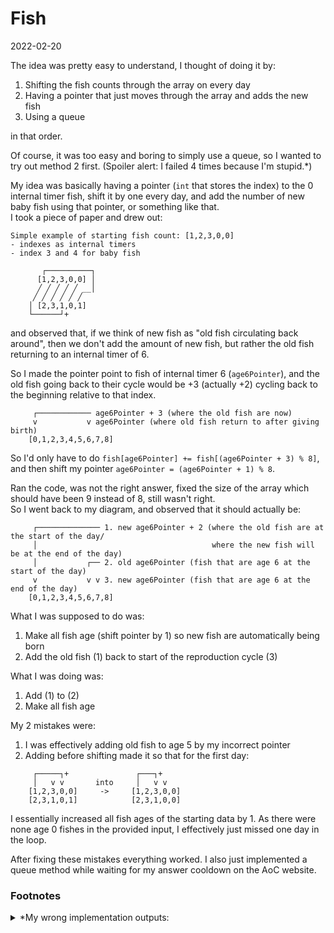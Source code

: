# Fish
2022-02-20

The idea was pretty easy to understand, I thought of doing it by:
1. Shifting the fish counts through the array on every day
2. Having a pointer that just moves through the array and adds the new fish
3. Using a queue

in that order.

Of course, it was too easy and boring to simply use a queue, so I wanted to
try out method 2 first. (Spoiler alert: I failed 4 times because I'm stupid.*)

My idea was basically having a pointer (`int` that stores the index) to 
the 0 internal timer fish, shift it by one every day, and add the
number of new baby fish using that pointer, or something like that.\
I took a piece of paper and drew out:
```
Simple example of starting fish count: [1,2,3,0,0]
- indexes as internal timers
- index 3 and 4 for baby fish

       ┌──────────┐
      [1,2,3,0,0] │
      ╱ ╱ ╱ ╱ ╱ __│
     ╱ ╱ ╱ ╱ ╱ ╱
    │ [2,3,1,0,1]
    └──────┘+
```
and observed that, if we think of new fish as "old fish circulating back around",
then we don't add the amount of new fish, but rather the old fish returning to
an internal timer of 6.

So I made the pointer point to fish of internal timer 6 (`age6Pointer`), and the
old fish going back to their cycle would be +3 (actually +2) 
cycling back to the beginning relative to that index.

```
     ┌──────────── age6Pointer + 3 (where the old fish are now)
     v           v age6Pointer (where old fish return to after giving birth)
    [0,1,2,3,4,5,6,7,8]
```
So I'd only have to do `fish[age6Pointer] += fish[(age6Pointer + 3) % 8]`, and
then shift my pointer `age6Pointer = (age6Pointer + 1) % 8`.

Ran the code, was not the right answer, fixed the size of the array which
should have been 9 instead of 8, still wasn't right.\
So I went back to my diagram, and observed that it should actually be:
```
     ┌────────────── 1. new age6Pointer + 2 (where the old fish are at the start of the day/
     │                                       where the new fish will be at the end of the day)
     │           ┌── 2. old age6Pointer (fish that are age 6 at the start of the day)
     v           v v 3. new age6Pointer (fish that are age 6 at the end of the day)
    [0,1,2,3,4,5,6,7,8]
```
What I was supposed to do was:
1. Make all fish age (shift pointer by 1) so new fish are automatically being born
2. Add the old fish (1) back to start of the reproduction cycle (3)

What I was doing was:
1. Add (1) to (2)
2. Make all fish age

My 2 mistakes were:
1. I was effectively adding old fish to age 5 by my incorrect pointer
2. Adding before shifting made it so that for the first day:
```
     ┌─────┐+               ┌───┐+
     │   v v       into     │   v v
    [1,2,3,0,0]     ->     [1,2,3,0,0]
    [2,3,1,0,1]            [2,3,1,0,0]
```
I essentially increased all fish ages of the starting data by 1.
As there were none age 0 fishes in the provided input, I effectively 
just missed one day in the loop.

After fixing these mistakes everything worked.
I also just implemented a queue method while waiting for my
answer cooldown on the AoC website.

### Footnotes
<details>
  <summary>*My wrong implementation outputs:</summary>

    2188480 (wrong array size)
    1274590 (forgot to change array size for when shifting pointer)
    653233 (changed both array sizes, pointer still wrong)
    687372 (making it 81 days bcz I skipped a day, pointer still wrong)

</details>

